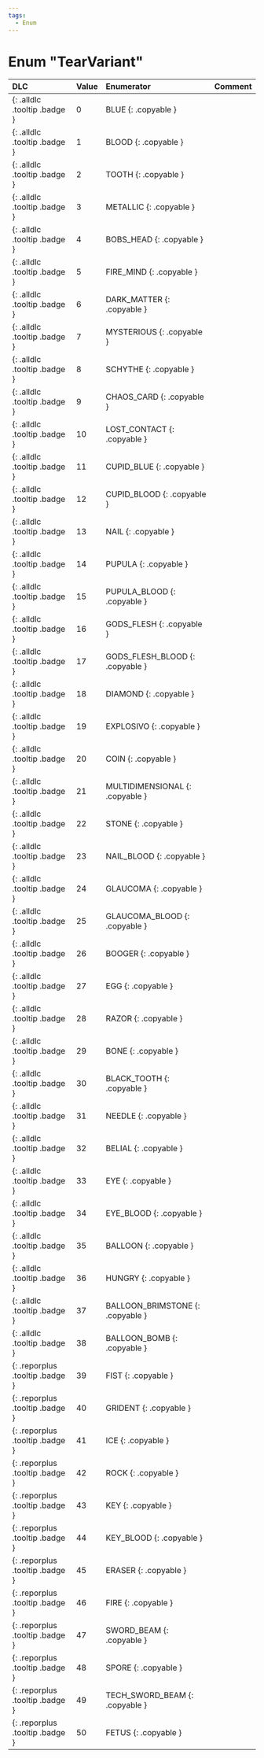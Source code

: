 ```yaml
---
tags:
  - Enum
---
```

# Enum "TearVariant"
|DLC|Value|Enumerator|Comment|
|:--|:--|:--|:--|
|[ ](#){: .alldlc .tooltip .badge }|0 |BLUE {: .copyable } |  |
|[ ](#){: .alldlc .tooltip .badge }|1 |BLOOD {: .copyable } |  |
|[ ](#){: .alldlc .tooltip .badge }|2 |TOOTH {: .copyable } |  |
|[ ](#){: .alldlc .tooltip .badge }|3 |METALLIC {: .copyable } |  |
|[ ](#){: .alldlc .tooltip .badge }|4 |BOBS_HEAD {: .copyable } |  |
|[ ](#){: .alldlc .tooltip .badge }|5 |FIRE_MIND {: .copyable } |  |
|[ ](#){: .alldlc .tooltip .badge }|6 |DARK_MATTER {: .copyable } |  |
|[ ](#){: .alldlc .tooltip .badge }|7 |MYSTERIOUS {: .copyable } |  |
|[ ](#){: .alldlc .tooltip .badge }|8 |SCHYTHE {: .copyable } |  |
|[ ](#){: .alldlc .tooltip .badge }|9 |CHAOS_CARD {: .copyable } |  |
|[ ](#){: .alldlc .tooltip .badge }|10 |LOST_CONTACT {: .copyable } |  |
|[ ](#){: .alldlc .tooltip .badge }|11 |CUPID_BLUE {: .copyable } |  |
|[ ](#){: .alldlc .tooltip .badge }|12 |CUPID_BLOOD {: .copyable } |  |
|[ ](#){: .alldlc .tooltip .badge }|13 |NAIL {: .copyable } |  |
|[ ](#){: .alldlc .tooltip .badge }|14 |PUPULA {: .copyable } |  |
|[ ](#){: .alldlc .tooltip .badge }|15 |PUPULA_BLOOD {: .copyable } |  |
|[ ](#){: .alldlc .tooltip .badge }|16 |GODS_FLESH {: .copyable } |  |
|[ ](#){: .alldlc .tooltip .badge }|17 |GODS_FLESH_BLOOD {: .copyable } |  |
|[ ](#){: .alldlc .tooltip .badge }|18 |DIAMOND {: .copyable } |  |
|[ ](#){: .alldlc .tooltip .badge }|19 |EXPLOSIVO {: .copyable } |  |
|[ ](#){: .alldlc .tooltip .badge }|20 |COIN {: .copyable } |  |
|[ ](#){: .alldlc .tooltip .badge }|21 |MULTIDIMENSIONAL {: .copyable } |  |
|[ ](#){: .alldlc .tooltip .badge }|22 |STONE {: .copyable } |  |
|[ ](#){: .alldlc .tooltip .badge }|23 |NAIL_BLOOD {: .copyable } |  |
|[ ](#){: .alldlc .tooltip .badge }|24 |GLAUCOMA {: .copyable } |  |
|[ ](#){: .alldlc .tooltip .badge }|25 |GLAUCOMA_BLOOD {: .copyable } |  |
|[ ](#){: .alldlc .tooltip .badge }|26 |BOOGER {: .copyable } |  |
|[ ](#){: .alldlc .tooltip .badge }|27 |EGG {: .copyable } |  |
|[ ](#){: .alldlc .tooltip .badge }|28 |RAZOR {: .copyable } |  |
|[ ](#){: .alldlc .tooltip .badge }|29 |BONE {: .copyable } |  |
|[ ](#){: .alldlc .tooltip .badge }|30 |BLACK_TOOTH {: .copyable } |  |
|[ ](#){: .alldlc .tooltip .badge }|31 |NEEDLE {: .copyable } |  |
|[ ](#){: .alldlc .tooltip .badge }|32 |BELIAL {: .copyable } |  |
|[ ](#){: .alldlc .tooltip .badge }|33 |EYE {: .copyable } |  |
|[ ](#){: .alldlc .tooltip .badge }|34 |EYE_BLOOD {: .copyable } |  |
|[ ](#){: .alldlc .tooltip .badge }|35 |BALLOON {: .copyable } |  |
|[ ](#){: .alldlc .tooltip .badge }|36 |HUNGRY {: .copyable } |  |
|[ ](#){: .alldlc .tooltip .badge }|37 |BALLOON_BRIMSTONE {: .copyable } |  |
|[ ](#){: .alldlc .tooltip .badge }|38 |BALLOON_BOMB {: .copyable } |  |
|[ ](#){: .reporplus .tooltip .badge }|39 |FIST {: .copyable } |  |
|[ ](#){: .reporplus .tooltip .badge }|40 |GRIDENT {: .copyable } |  |
|[ ](#){: .reporplus .tooltip .badge }|41 |ICE {: .copyable } |  |
|[ ](#){: .reporplus .tooltip .badge }|42 |ROCK {: .copyable } |  |
|[ ](#){: .reporplus .tooltip .badge }|43 |KEY {: .copyable } |  |
|[ ](#){: .reporplus .tooltip .badge }|44 |KEY_BLOOD {: .copyable } |  |
|[ ](#){: .reporplus .tooltip .badge }|45 |ERASER {: .copyable } |  |
|[ ](#){: .reporplus .tooltip .badge }|46 |FIRE {: .copyable } |  |
|[ ](#){: .reporplus .tooltip .badge }|47 |SWORD_BEAM {: .copyable } |  |
|[ ](#){: .reporplus .tooltip .badge }|48 |SPORE {: .copyable } |  |
|[ ](#){: .reporplus .tooltip .badge }|49 |TECH_SWORD_BEAM {: .copyable } |  |
|[ ](#){: .reporplus .tooltip .badge }|50 |FETUS {: .copyable } |  |
